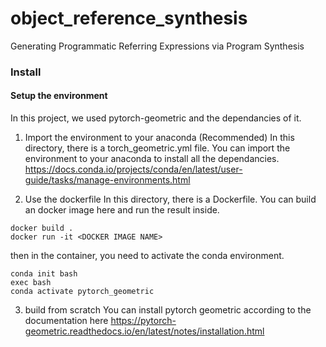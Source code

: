 # object_reference_synthesis
Generating Programmatic Referring Expressions via Program Synthesis

### Install
#### Setup the environment
In this project, we used pytorch-geometric and the dependancies of it.

1. Import the environment to your anaconda (Recommended)
In this directory, there is a torch_geometric.yml file. You can import the environment to your anaconda to install all the dependancies. 
https://docs.conda.io/projects/conda/en/latest/user-guide/tasks/manage-environments.html

2. Use the dockerfile 
In this directory, there is a Dockerfile. You can build an docker image here and run the result inside. 
```
docker build .
docker run -it <DOCKER IMAGE NAME>
```
then in the container, you need to activate the conda environment.
```
conda init bash 
exec bash 
conda activate pytorch_geometric
```

3. build from scratch
You can install pytorch geometric according to the documentation here
https://pytorch-geometric.readthedocs.io/en/latest/notes/installation.html
